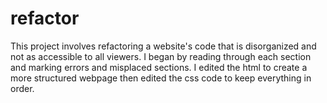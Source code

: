 # refactor
This project involves refactoring a website's code that is disorganized and not as accessible to all viewers.
I began by reading through each section and marking errors and misplaced sections.
I edited the html to create a more structured webpage then edited the css code to keep everything in order.
